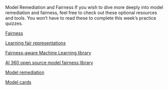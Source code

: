 Model Remediation and Fairness
If you wish to dive more deeply into model remediation and fairness, feel free to check out these optional resources and tools. You won’t have to read these to complete this week’s practice quizzes.

[Fairness](https://www.tensorflow.org/responsible_ai/fairness_indicators/guide)

[Learning fair representations](https://arxiv.org/pdf/1904.13341.pdf)

[Fairness-aware Machine Learning library](https://github.com/cosmicBboy/themis-ml)

[AI 360 open source model fairness library](http://aif360.mybluemix.net/)

[Model remediation](https://www.tensorflow.org/responsible_ai/model_remediation)

[Model cards](https://modelcards.withgoogle.com/about)